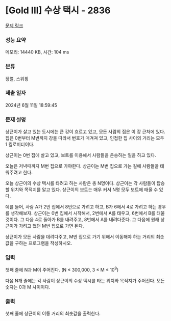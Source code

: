 # [Gold III] 수상 택시 - 2836 

[문제 링크](https://www.acmicpc.net/problem/2836) 

### 성능 요약

메모리: 14440 KB, 시간: 104 ms

### 분류

정렬, 스위핑

### 제출 일자

2024년 6월 11일 18:59:45

### 문제 설명

<p>상근이가 살고 있는 도시에는 큰 강이 흐르고 있고, 모든 사람의 집은 이 강 근처에 있다. 집은 0번부터 M번까지 강을 따라서 번호가 매겨져 있고, 인접한 집 사이의 거리는 모두 1 킬로미터이다.</p>

<p>상근이는 0번 집에 살고 있고, 보트를 이용해서 사람들을 운송하는 일을 하고 있다.</p>

<p>오늘은 저녁때까지 M번 집으로 가야한다. 상근이는 M번 집으로 가는 길에 사람들을 태워주려고 한다.</p>

<p>오늘 상근이의 수상 택시를 타려고 하는 사람은 총 N명이다. 상근이는 각 사람들이 탑승할 위치와 목적지를 알고 있다. 상근이의 보트는 매우 커서 N명 모두 보트에 태울 수 있다.</p>

<p>예를 들어, 사람 A가 2번 집에서 8번으로 가려고 하고, B가 6에서 4로 가려고 하는 경우를 생각해보자. 상근이는 0번 집에서 시작해서, 2번에서 A를 태우고, 6번에서 B를 태울 것이다. 그 다음 4로 돌아가 B를 내려주고, 8번에서 A를 내려다준다. 그 다음에 원래 상근이가 가려고 했던 M번 집으로 가면 된다.</p>

<p>상근이가 모든 사람을 데려다주고, M번 집으로 가기 위해서 이동해야 하는 거리의 최솟값을 구하는 프로그램을 작성하시오.</p>

### 입력 

 <p>첫째 줄에 N과 M이 주어진다. (N ≤ 300,000, 3 ≤ M ≤ 10<sup>9</sup>)</p>

<p>다음 N개 줄에는 각 사람이 상근이의 수상 택시를 타는 위치와 목적지가 주어진다. 모든 숫자는 0과 M 사이이다.</p>

### 출력 

 <p>첫째 줄에 상근이의 이동 거리의 최솟값을 출력한다.</p>

